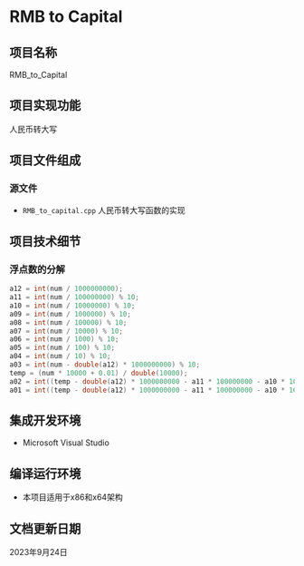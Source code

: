 # RMB to Capital

## 项目名称

RMB_to_Capital

## 项目实现功能

人民币转大写

## 项目文件组成

### 源文件

* `RMB_to_capital.cpp`
人民币转大写函数的实现

## 项目技术细节

### 浮点数的分解

```cpp
a12 = int(num / 1000000000);
a11 = int(num / 100000000) % 10;
a10 = int(num / 10000000) % 10;
a09 = int(num / 1000000) % 10;
a08 = int(num / 100000) % 10;
a07 = int(num / 10000) % 10;
a06 = int(num / 1000) % 10;
a05 = int(num / 100) % 10;
a04 = int(num / 10) % 10;
a03 = int(num - double(a12) * 1000000000) % 10;
temp = (num * 10000 + 0.01) / double(10000);
a02 = int((temp - double(a12) * 1000000000 - a11 * 100000000 - a10 * 10000000 - a09 * 1000000 - a08 * 100000 - a07 * 10000 - a06 * 1000 - a05 * 100 - a04 * 10 - a03) * 10);
a01 = int((temp - double(a12) * 1000000000 - a11 * 100000000 - a10 * 10000000 - a09 * 1000000 - a08 * 100000 - a07 * 10000 - a06 * 1000 - a05 * 100 - a04 * 10 - a03) * 100) % 10;
```

## 集成开发环境

* Microsoft Visual Studio

## 编译运行环境

* 本项目适用于x86和x64架构

## 文档更新日期

2023年9月24日
